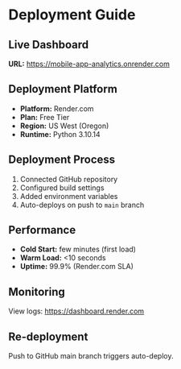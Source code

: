 # Deployment Guide

## Live Dashboard
**URL:** https://mobile-app-analytics.onrender.com

## Deployment Platform
- **Platform:** Render.com
- **Plan:** Free Tier
- **Region:** US West (Oregon)
- **Runtime:** Python 3.10.14

## Deployment Process
1. Connected GitHub repository
2. Configured build settings
3. Added environment variables
4. Auto-deploys on push to `main` branch

## Performance
- **Cold Start:** few minutes (first load)
- **Warm Load:** <10 seconds
- **Uptime:** 99.9% (Render.com SLA)

## Monitoring
View logs: https://dashboard.render.com

## Re-deployment
Push to GitHub main branch triggers auto-deploy.